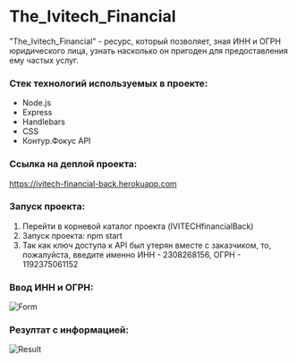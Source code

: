 # The_Ivitech_Financial

"The_Ivitech_Financial" - ресурс, который позволяет, зная ИНН и ОГРН юридического лица, узнать насколько он пригоден для предоставления ему частых услуг.

### Стек технологий используемых в проекте:

- Node.js
- Express
- Handlebars
- CSS
- Контур.Фокус API

### Ссылка на деплой проекта:

https://ivitech-financial-back.herokuapp.com

### Запуск проекта:

1. Перейти в корневой каталог проекта (IVITECHfinancialBack)
2. Запуск проекта: npm start
3. Так как ключ доступа к API был утерян вместе с заказчиком, то, пожалуйста, введите именно ИНН - 2308268156, ОГРН - 1192375061152

### Ввод ИНН и ОГРН:

![Form](https://github.com/irinatarshinaeva/The_Ivitech_Financial/blob/master/public/assets/screenshots/form.png 'Форма')

### Резултат с информацией:

![Result](https://github.com/irinatarshinaeva/The_Ivitech_Financial/blob/master/public/assets/screenshots/result.png 'Результат')
